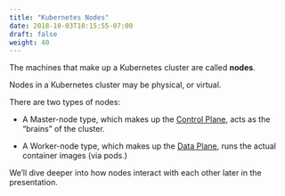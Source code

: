 ```yaml
---
title: "Kubernetes Nodes"
date: 2018-10-03T10:15:55-07:00
draft: false
weight: 40
---
```


The machines that make up a Kubernetes cluster are called **nodes**.

Nodes in a Kubernetes cluster may be physical, or virtual.  

There are two types of nodes:

* A Master-node type, which makes up the [Control Plane](../../architecture/architecture_control), acts as the “brains” of the cluster.

* A Worker-node type, which makes up the [Data Plane](../../architecture/architecture_worker), runs the actual container images (via pods.)

We’ll dive deeper into how nodes interact with each other later in the presentation.
